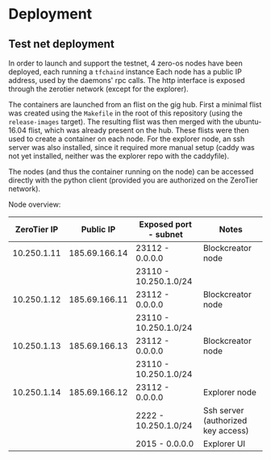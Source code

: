 # Deployment

## Test net deployment

In order to launch and support the testnet, 4 zero-os nodes have been deployed, each running a `tfchaind` instance
Each node has a public IP address, used by the daemons' rpc calls. The http interface is exposed through the zerotier network
(except for the explorer).

The containers are launched from an flist on the gig hub. First a minimal flist was created using the `Makefile` in the root
of this repository (using the `release-images` target). The resulting flist was then merged with the ubuntu-16.04 flist, which
was already present on the hub. These flists were then used to create a container on each node. For the explorer node, an ssh 
server was also installed, since it required more manual setup (caddy was not yet installed, neither was the explorer repo with
the caddyfile).

The nodes (and thus the container running on the node) can be accessed directly with the python client (provided you are authorized
on the ZeroTier network).

Node overview:

| ZeroTier IP | Public IP     | Exposed port - subnet | Notes                              |
| ----------- | ------------- | --------------------- | ---------------------------------- |
| 10.250.1.11 | 185.69.166.14 | 23112 - 0.0.0.0       | Blockcreator node                  |
|             |               | 23110 - 10.250.1.0/24 |                                    |
| 10.250.1.12 | 185.69.166.11 | 23112 - 0.0.0.0       | Blockcreator node                  |
|             |               | 23110 - 10.250.1.0/24 |                                    |
| 10.250.1.13 | 185.69.166.13 | 23112 - 0.0.0.0       | Blockcreator node                  |
|             |               | 23110 - 10.250.1.0/24 |                                    |
| 10.250.1.14 | 185.69.166.12 | 23112 - 0.0.0.0       | Explorer node                      |
|             |               | 2222 - 10.250.1.0/24  | Ssh server (authorized key access) |
|             |               | 2015 - 0.0.0.0        | Explorer UI                        |
